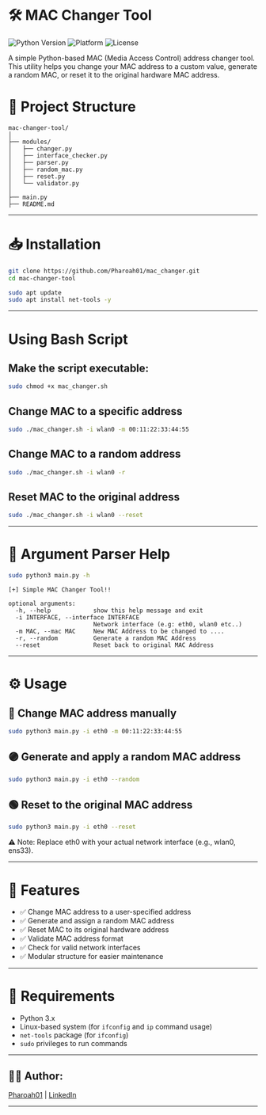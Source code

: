 # 🛠️ MAC Changer Tool

![Python Version](https://img.shields.io/badge/Python-3.x-blue.svg)
![Platform](https://img.shields.io/badge/Platform-Linux-orange.svg)
![License](https://img.shields.io/badge/License-MIT-green.svg)

A simple Python-based MAC (Media Access Control) address changer tool. This utility helps you change your MAC address to a custom value, generate a random MAC, or reset it to the original hardware MAC address.

# 🧩 Project Structure

```
mac-changer-tool/
│
├── modules/
│   ├── changer.py
│   ├── interface_checker.py
│   ├── parser.py
│   ├── random_mac.py
│   ├── reset.py
│   └── validator.py
│
├── main.py
├── README.md
```
---

# 📥 Installation

```bash
git clone https://github.com/Pharoah01/mac_changer.git
cd mac-changer-tool
```
```bash
sudo apt update
sudo apt install net-tools -y
```
---
# Using Bash Script

## Make the script executable:
```bash
sudo chmod +x mac_changer.sh
```
## Change MAC to a specific address
```bash
sudo ./mac_changer.sh -i wlan0 -m 00:11:22:33:44:55
```

## Change MAC to a random address
```bash
sudo ./mac_changer.sh -i wlan0 -r
```
## Reset MAC to the original address
```bash
sudo ./mac_changer.sh -i wlan0 --reset
```
---
# 🎯 Argument Parser Help
```bash
sudo python3 main.py -h
```

```
[+] Simple MAC Changer Tool!!

optional arguments:
  -h, --help            show this help message and exit
  -i INTERFACE, --interface INTERFACE
                        Network interface (e.g: eth0, wlan0 etc..)
  -m MAC, --mac MAC     New MAC Address to be changed to ....
  -r, --random          Generate a random MAC Address
  --reset               Reset back to original MAC Address
```
---

# ⚙️ Usage
## 🔵 Change MAC address manually
```bash
sudo python3 main.py -i eth0 -m 00:11:22:33:44:55
```

## 🟣 Generate and apply a random MAC address
```bash
sudo python3 main.py -i eth0 --random
```

## 🟢 Reset to the original MAC address
```bash
sudo python3 main.py -i eth0 --reset
```
⚠️ Note: Replace eth0 with your actual network interface (e.g., wlan0, ens33).

---

# 🚀 Features
- ✅ Change MAC address to a user-specified address  
- ✅ Generate and assign a random MAC address  
- ✅ Reset MAC to its original hardware address  
- ✅ Validate MAC address format  
- ✅ Check for valid network interfaces  
- ✅ Modular structure for easier maintenance

---

# 🐍 Requirements
- Python 3.x
- Linux-based system (for `ifconfig` and `ip` command usage)
- `net-tools` package (for `ifconfig`)
- `sudo` privileges to run commands

---

## 👨‍💻 Author:
[Pharoah01](https://pharoah.in.net/) | [LinkedIn](https://www.linkedin.com/in/elavarasan-t-a5971b2a5/)

---
